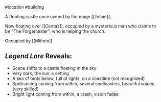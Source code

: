 #location #building 

A floating castle once owned by the mage [[Telam]].

Now floating over [[Centas]], occupied by a mysterious man who claims to be "The Forgemaster", who is helping the church.

Occupied by [[Mithrin]]

## *Legend Lore* Reveals:
- Scene shifts to a castle floating in the sky
- Very dark, the sun is setting
- A sea of tents below, full of lights, on a coastline (not recognized)
- Spellcasting coming from within, several spellcasters, beautiful voices (very skilled)
- Bright light coming from within, a crash, vision fades